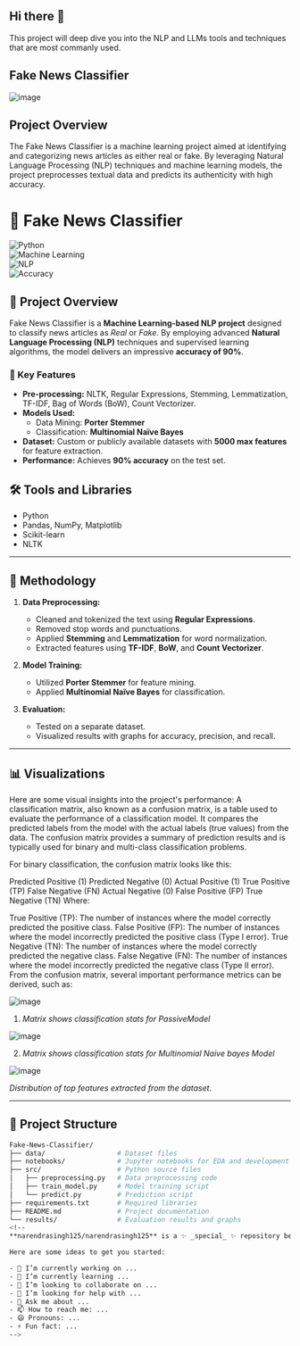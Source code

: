 ## Hi there 👋
This project will deep dive you into the NLP and LLMs tools and techniques that are most commanly used.
## Fake News Classifier
![image](https://github.com/user-attachments/assets/29307c54-7194-483b-ad4c-5bf0915c5a76)

## Project Overview
The Fake News Classifier is a machine learning project aimed at identifying and categorizing news articles as either real or fake. By leveraging Natural Language Processing (NLP) techniques and machine learning models, the project preprocesses textual data and predicts its authenticity with high accuracy.

# 📰 Fake News Classifier  
![Python](https://img.shields.io/badge/python-3.x-blue.svg)  
![Machine Learning](https://img.shields.io/badge/Machine%20Learning-Enabled-green)  
![NLP](https://img.shields.io/badge/NLP-Enabled-orange)  
![Accuracy](https://img.shields.io/badge/Accuracy-90%25-brightgreen)

## 🚀 Project Overview  
Fake News Classifier is a **Machine Learning-based NLP project** designed to classify news articles as *Real* or *Fake*. By employing advanced **Natural Language Processing (NLP)** techniques and supervised learning algorithms, the model delivers an impressive **accuracy of 90%**.

### 🌟 Key Features  
- **Pre-processing:** NLTK, Regular Expressions, Stemming, Lemmatization, TF-IDF, Bag of Words (BoW), Count Vectorizer.  
- **Models Used:**  
  - Data Mining: **Porter Stemmer**  
  - Classification: **Multinomial Naïve Bayes**  
- **Dataset:** Custom or publicly available datasets with **5000 max features** for feature extraction.  
- **Performance:** Achieves **90% accuracy** on the test set.  

## 🛠️ Tools and Libraries  
- Python  
- Pandas, NumPy, Matplotlib  
- Scikit-learn  
- NLTK  

---

## 🧪 Methodology  
1. **Data Preprocessing:**  
   - Cleaned and tokenized the text using **Regular Expressions**.  
   - Removed stop words and punctuations.  
   - Applied **Stemming** and **Lemmatization** for word normalization.  
   - Extracted features using **TF-IDF**, **BoW**, and **Count Vectorizer**.  

2. **Model Training:**  
   - Utilized **Porter Stemmer** for feature mining.  
   - Applied **Multinomial Naïve Bayes** for classification.  

3. **Evaluation:**  
   - Tested on a separate dataset.  
   - Visualized results with graphs for accuracy, precision, and recall.

---

## 📊 Visualizations  
Here are some visual insights into the project's performance:
A classification matrix, also known as a confusion matrix, is a table used to evaluate the performance of a classification model. It compares the predicted labels from the model with the actual labels (true values) from the data. The confusion matrix provides a summary of prediction results and is typically used for binary and multi-class classification problems.

For binary classification, the confusion matrix looks like this:

Predicted Positive (1)	Predicted Negative (0)
Actual Positive (1)	True Positive (TP)	False Negative (FN)
Actual Negative (0)	False Positive (FP)	True Negative (TN)
Where:

True Positive (TP): The number of instances where the model correctly predicted the positive class.
False Positive (FP): The number of instances where the model incorrectly predicted the positive class (Type I error).
True Negative (TN): The number of instances where the model correctly predicted the negative class.
False Negative (FN): The number of instances where the model incorrectly predicted the negative class (Type II error).
From the confusion matrix, several important performance metrics can be derived, such as:

![image](https://github.com/user-attachments/assets/64c58cf9-52c5-4072-9c5b-901d189b1ab7)

1. *Matrix shows classification stats for PassiveModel*

![image](https://github.com/user-attachments/assets/48079c39-c1c2-4387-b286-ada85bc70664)

2. *Matrix shows classification stats for Multinomial Naive bayes Model*

![image](https://github.com/user-attachments/assets/cb50d0e9-30bd-4f16-a3c7-febd0f773fbc)

*Distribution of top features extracted from the dataset.*

---

## 📂 Project Structure  
```bash
Fake-News-Classifier/
├── data/                  # Dataset files  
├── notebooks/             # Jupyter notebooks for EDA and development  
├── src/                   # Python source files  
│   ├── preprocessing.py   # Data preprocessing code  
│   ├── train_model.py     # Model training script  
│   └── predict.py         # Prediction script  
├── requirements.txt       # Required libraries  
├── README.md              # Project documentation  
└── results/               # Evaluation results and graphs  
<!--
**narendrasingh125/narendrasingh125** is a ✨ _special_ ✨ repository because its `README.md` (this file) appears on your GitHub profile.

Here are some ideas to get you started:

- 🔭 I’m currently working on ...
- 🌱 I’m currently learning ...
- 👯 I’m looking to collaborate on ...
- 🤔 I’m looking for help with ...
- 💬 Ask me about ...
- 📫 How to reach me: ...
- 😄 Pronouns: ...
- ⚡ Fun fact: ...
-->
